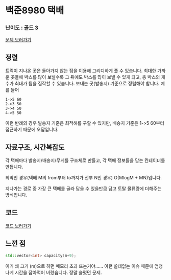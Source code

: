 


# 백준8980 택배

### 난이도 : 골드 3
[문제 보러가기](https://www.acmicpc.net/problem/8980)

## 정렬
트럭이 지나온 곳은 돌아가지 않는 점을 이용해 그리디하게 풀 수 있습니다.
최대한 가까운 곳들에 박스를 많이 보낼수록 그 뒤에도 박스를 많이 보낼 수 있게 되고, 총 박스의 개수가 최대가 됨을 짐작할 수 있습니다. 
보내는 곳(발송지) 기준으로 정렬해야 합니다. 
예를 들어  
```
1->5 60
2->3 50
3->4 50
4->5 50
```
이런 반례의 경우 발송지 기준은 최적해를 구할 수 있지만, 배송지 기준은 1->5 60부터 접근하기 때문에 오답입니다.



## 자료구조, 시간복잡도
각 택배마다 발송지/배송지/무게를 구조체로 만들고, 각 택배 정보들을 담는 컨테이너를 만듭니다.


최악인 경우(택배 M의 from부터 to까지가 전부 N인 경우) O(MlogM + MN)입니다.

지나가는 경로 중 가장 큰 택배를 골라 담을 수 있을만큼 담고 토탈 물류량에 더해주는 방식입니다.

## 코드
[코드 보러가기](./BOJ8980.cpp)


## 느낀 점
```c++
std::vector<int> capacity(m+9);
```
이거 왜 크기 (m)으로 하면 메모리 초과 뜨는거야......
이런 쓸데없는 이슈 때문에 엄청나게 시간을 잡아먹어 버렸습니다.
정말 슬펐던 문제.